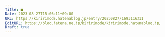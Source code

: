 ```yaml
---
Title: ■
Date: 2023-08-27T15:05:11+09:00
URL: https://kiririmode.hatenablog.jp/entry/20230827/1693116311
EditURL: https://blog.hatena.ne.jp/kiririmode/kiririmode.hatenablog.jp/atom/entry/820878482962113051
Draft: true
---
```



